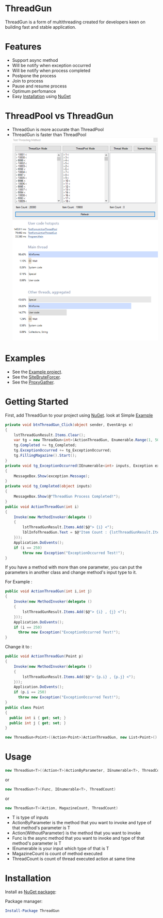 # ThreadGun
ThreadGun is a form of multithreading created for developers keen on building fast and stable application.

# Features
- Support async method
- Will be notify when exception occurred
- Will be notify when process completed
- Postpone the process
- Join to process
- Pause and resume process
- Optimum perfomance
- Easy [Installation](https://github.com/RexProg/ThreadGun#Installation) using [NuGet](http://nuget.org/packages/ThreadGun)

# ThreadPool vs ThreadGun
- ThreadGun is more accurate than ThreadPool
- ThreadGun is faster than ThreadPool
![Form](Form.png)
![dotTrace](dotTrace.png)

# Examples
+ See the [Example project](https://github.com/RexProg/ThreadGun/tree/master/TestThreadingMethod).
+ See the [SiteBruteForcer](https://github.com/RexProg/SiteBruteForcer).
+ See the [ProxyGather](https://github.com/RexProg/ThreadGun/tree/master/ProxyGather).

# Getting Started
First, add ThreadGun to your project using [NuGet](https://github.com/RexProg/ThreadGun#Installation).
look at Simple [Example](https://github.com/RexProg/ThreadGun/blob/master/TestThreadingMethod/TestForm.cs)
```csharp
private void btnThreadGun_Click(object sender, EventArgs e)
{
    lstThreadGunResult.Items.Clear();
    var tg = new ThreadGun<int>(ActionThreadGun, Enumerable.Range(1, 50000), 20);
    tg.Completed += tg_Completed;
    tg.ExceptionOccurred += tg_ExceptionOccurred;
	tg.FillingMagazine().Start();
}
private void tg_ExceptionOccurred(IEnumerable<int> inputs, Exception exception)
{
    MessageBox.Show(exception.Message);
}
private void tg_Completed(object inputs)
{
    MessageBox.Show(@"ThreadGun Process Completed!");
}
public void ActionThreadGun(int i)
{
    Invoke(new MethodInvoker(delegate ()
    {
		lstThreadGunResult.Items.Add($@"> {i} <");
        lblInfoThreadGun.Text = $@"Item Count : {lstThreadGunResult.Items.Count}";
    }));
	Application.DoEvents();
	if (i == 250)
		throw new Exception("ExceptionOccurred Test!");
}
```
If you have a method with more than one parameter, you can put the parameters in another class and change method's input type to it.

For Example :

```csharp
public void ActionThreadGun(int i,int j)
{
    Invoke(new MethodInvoker(delegate ()
    {
		lstThreadGunResult.Items.Add($@"> {i} , {j} <");
    }));
    Application.DoEvents();
    if (i == 250)
      throw new Exception("ExceptionOccurred Test!");
}
```
Change it to :
```csharp
public void ActionThreadGun(Point p)
{
    Invoke(new MethodInvoker(delegate ()
    {
		lstThreadGunResult.Items.Add($@"> {p.i} , {p.j} <");
    }));
    Application.DoEvents();
    if (p.i == 250)
      throw new Exception("ExceptionOccurred Test!");
}
public class Point
{
  public int i { get; set; }
  public int j { get; set; }
}
```
```csharp
new ThreadGun<Point>((Action<Point>)ActionThreadGun, new List<Point>() { new Point() { i = 20, j = 40 } }, 20);
```

# Usage
```csharp
new ThreadGun<T>((Action<T>)ActionByParameter, IEnumerable<T>, ThreadCount)
```
or
```csharp
new ThreadGun<T>(Func, IEnumerable<T>, ThreadCount)
```
or
```csharp
new ThreadGun<T>(Action, MagazineCount, ThreadCount)
```
- T is type of inputs
- ActionByParameter is the method that you want to invoke and type of that method's parameter is T
- Action(WithoutParameter) is the method that you want to invoke
- Func is the async method that you want to invoke and type of that method's parameter is T
- IEnumerable<T> is your input which type of that is T
- MagazineCount is count of method executed
- ThreadCount is count of thread executed action at same time

# Installation

Install as [NuGet package](https://www.nuget.org/packages/ThreadGun):

Package manager:

```powershell
Install-Package ThreadGun
```
